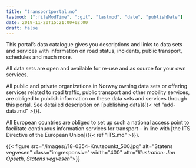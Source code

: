 ```yaml
---
title: "transportportal.no"
lastmod: [":fileModTime", ":git", "lastmod", "date", "publishDate"]
date: 2019-11-20T15:21:00+02:00
draft: false
---
```


This portal’s data catalogue gives you descriptions and links to data sets and services with information on road status, incidents, public transport, schedules and much more.

All data sets are open and available for re-use and as source for your own services.

All public and private organizations in Norway owning data sets or offering services related to road traffic, public transport and other mobility services, are obliged to publish information on these data sets and services through this portal. See detailed description on [publishing data]({{< ref "add-data.md" >}}).

All European countries are obliged to set up such a national access point to facilitate continuous information services for transport – in line with [the ITS Directive of the European Union]({{< ref "ITS.md" >}}).

{{< figure src="/images//18-0354-Knutepunkt_500.jpg" alt="Statens vegvesen"
    class="imgresponsive" width="400" attr="*Illustration: Jon Opseth, Statens vegvesen*">}}
 
